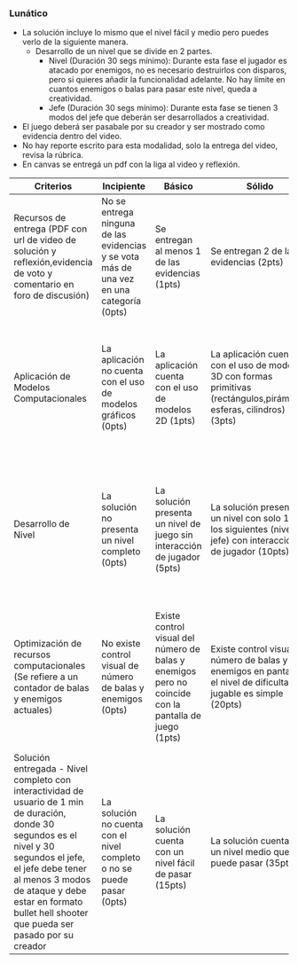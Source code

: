 ### Lunático
- La solución incluye lo mismo que el nivel fácil y medio pero puedes verlo de la siguiente manera.
  - Desarrollo de un nivel que se divide en 2 partes.
    - Nivel (Duración 30 segs mínimo): Durante esta fase el jugador es atacado por enemigos, no es necesario destruirlos con disparos, pero si quieres añadir la funcionalidad adelante. No hay límite en cuantos enemigos o balas para pasar este nivel, queda a creatividad.
    - Jefe (Duración 30 segs mínimo): Durante esta fase se tienen 3 modos del jefe que deberán ser desarrollados a creatividad.
- El juego deberá ser pasabale por su creador y  ser mostrado como evidencia dentro del video.
- No hay reporte escrito para esta modalidad, solo la entrega del video, revisa la rúbrica.
- En canvas se entregá un pdf con la liga al video y reflexión.
  
| Criterios | Incipiente | Básico | Sólido | Destacado | Pts |
| --------- | ---------- | ------ | ------ | --------- | --- |
| Recursos de entrega (PDF con url de video de solución y reflexión,evidencia de voto y comentario en foro de discusión) | No se entrega ninguna de las evidencias y se vota más de una vez en una categoría  (0pts) | Se entregan al menos 1 de las evidencias (1pts) | Se entregan 2 de las evidencias (2pts) | Se entregan todas las evidencias (5pts) | 5pts |
| Aplicación de Modelos Computacionales | La aplicación no cuenta con el uso de modelos gráficos (0pts) | La aplicación cuenta con el uso de modelos 2D (1pts) | La aplicación cuenta con el uso de modelos 3D con formas primitivas (rectángulos,pirámides, esferas, cilindros) (3pts) | La aplicación cuenta con el uso de modelos 3D de la tienda de Unity y/o externos o propios (5pts) | 5pts |
| Desarrollo de Nivel | La solución no presenta un nivel completo (0pts) | La solución presenta un nivel de juego sin interacción de jugador (5pts) | La solución presenta un nivel con solo 1 de los siguientes (nivel, jefe) con interacción de jugador (10pts) | La solución presenta un nivel con nivel completo y jefe y además cuenta con interacción de jugador (15pts) | 15pts |
| Optimización de recursos computacionales (Se refiere a un contador de balas y enemigos actuales) | No existe control visual de número de balas y enemigos (0pts) | Existe control visual del número de balas y enemigos pero no coincide con la pantalla de juego (1pts) | Existe control visual del número de balas y enemigos en pantalla y el nivel de dificultad jugable es simple (20pts) | Existe control visual del número de balas y enemigos en pantalla y el nivel de dificultad jugable es complejo (25pts) | 25pts |
| Solución entregada - Nivel completo con interactividad de usuario de 1 min de duración, donde 30 segundos es el nivel y 30 segundos el jefe, el jefe debe tener al menos 3 modos de ataque y debe estar en formato bullet hell shooter que pueda ser pasado por su creador | La solución no cuenta con el nivel completo o no se puede pasar (0pts) | La solución cuenta con un nivel fácil de pasar (15pts) | La solución cuenta con un nivel medio que se puede pasar (35pts) | La solución cuenta con un **bullet hell shooter** que puede ser vencido (50pts) | 50pts |
